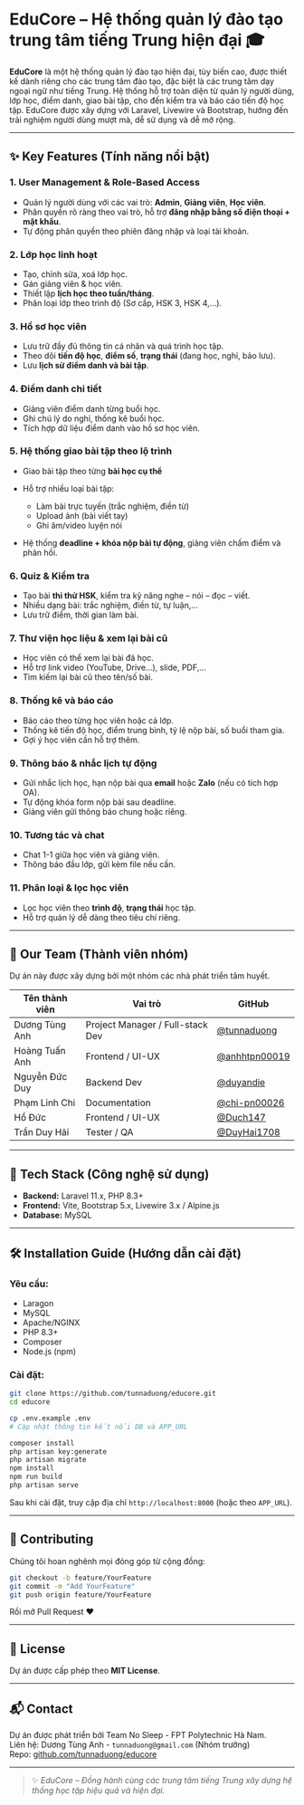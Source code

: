 # EduCore – Hệ thống quản lý đào tạo trung tâm tiếng Trung hiện đại 🎓

**EduCore** là một hệ thống quản lý đào tạo hiện đại, tùy biến cao, được thiết kế dành riêng cho các trung tâm đào tạo, đặc biệt là các trung tâm dạy ngoại ngữ như tiếng Trung. Hệ thống hỗ trợ toàn diện từ quản lý người dùng, lớp học, điểm danh, giao bài tập, cho đến kiểm tra và báo cáo tiến độ học tập. EduCore được xây dựng với Laravel, Livewire và Bootstrap, hướng đến trải nghiệm người dùng mượt mà, dễ sử dụng và dễ mở rộng.

---

## ✨ Key Features (Tính năng nổi bật)

### 1. **User Management & Role-Based Access**

-   Quản lý người dùng với các vai trò: **Admin**, **Giảng viên**, **Học viên**.
-   Phân quyền rõ ràng theo vai trò, hỗ trợ **đăng nhập bằng số điện thoại + mật khẩu**.
-   Tự động phân quyền theo phiên đăng nhập và loại tài khoản.

### 2. **Lớp học linh hoạt**

-   Tạo, chỉnh sửa, xoá lớp học.
-   Gán giảng viên & học viên.
-   Thiết lập **lịch học theo tuần/tháng**.
-   Phân loại lớp theo trình độ (Sơ cấp, HSK 3, HSK 4,...).

### 3. **Hồ sơ học viên**

-   Lưu trữ đầy đủ thông tin cá nhân và quá trình học tập.
-   Theo dõi **tiến độ học**, **điểm số**, **trạng thái** (đang học, nghỉ, bảo lưu).
-   Lưu **lịch sử điểm danh và bài tập**.

### 4. **Điểm danh chi tiết**

-   Giảng viên điểm danh từng buổi học.
-   Ghi chú lý do nghỉ, thống kê buổi học.
-   Tích hợp dữ liệu điểm danh vào hồ sơ học viên.

### 5. **Hệ thống giao bài tập theo lộ trình**

-   Giao bài tập theo từng **bài học cụ thể**
-   Hỗ trợ nhiều loại bài tập:

    -   Làm bài trực tuyến (trắc nghiệm, điền từ)
    -   Upload ảnh (bài viết tay)
    -   Ghi âm/video luyện nói

-   Hệ thống **deadline + khóa nộp bài tự động**, giảng viên chấm điểm và phản hồi.

### 6. **Quiz & Kiểm tra**

-   Tạo bài **thi thử HSK**, kiểm tra kỹ năng nghe – nói – đọc – viết.
-   Nhiều dạng bài: trắc nghiệm, điền từ, tự luận,...
-   Lưu trữ điểm, thời gian làm bài.

### 7. **Thư viện học liệu & xem lại bài cũ**

-   Học viên có thể xem lại bài đã học.
-   Hỗ trợ link video (YouTube, Drive...), slide, PDF,...
-   Tìm kiếm lại bài cũ theo tên/số bài.

### 8. **Thống kê và báo cáo**

-   Báo cáo theo từng học viên hoặc cả lớp.
-   Thống kê tiến độ học, điểm trung bình, tỷ lệ nộp bài, số buổi tham gia.
-   Gợi ý học viên cần hỗ trợ thêm.

### 9. **Thông báo & nhắc lịch tự động**

-   Gửi nhắc lịch học, hạn nộp bài qua **email** hoặc **Zalo** (nếu có tích hợp OA).
-   Tự động khóa form nộp bài sau deadline.
-   Giảng viên gửi thông báo chung hoặc riêng.

### 10. **Tương tác và chat**

-   Chat 1-1 giữa học viên và giảng viên.
-   Thông báo đầu lớp, gửi kèm file nếu cần.

### 11. **Phân loại & lọc học viên**

-   Lọc học viên theo **trình độ**, **trạng thái** học tập.
-   Hỗ trợ quản lý dễ dàng theo tiêu chí riêng.

---

## 👥 Our Team (Thành viên nhóm)

Dự án này được xây dựng bởi một nhóm các nhà phát triển tâm huyết.

| Tên thành viên | Vai trò                          | GitHub                                           |
| -------------- | -------------------------------- | ------------------------------------------------ |
| Dương Tùng Anh | Project Manager / Full-stack Dev | [@tunnaduong](https://github.com/tunnaduong)     |
| Hoàng Tuấn Anh | Frontend / UI-UX                 | [@anhhtpn00019](https://github.com/anhhtpn00019) |
| Nguyễn Đức Duy | Backend Dev                      | [@duyandie](https://github.com/duyandie)         |
| Phạm Linh Chi  | Documentation                    | [@chi-pn00026](https://github.com/chi-pn00026)   |
| Hồ Đức         | Frontend / UI-UX                 | [@Duch147](https://github.com/Duch147)           |
| Trần Duy Hải   | Tester / QA                      | [@DuyHai1708](https://github.com/DuyHai1708)     |

---

## 🚀 Tech Stack (Công nghệ sử dụng)

-   **Backend:** Laravel 11.x, PHP 8.3+
-   **Frontend:** Vite, Bootstrap 5.x, Livewire 3.x / Alpine.js
-   **Database:** MySQL

---

## 🛠️ Installation Guide (Hướng dẫn cài đặt)

### Yêu cầu:

-   Laragon
-   MySQL
-   Apache/NGINX
-   PHP 8.3+
-   Composer
-   Node.js (npm)

### Cài đặt:

```bash
git clone https://github.com/tunnaduong/educore.git
cd educore

cp .env.example .env
# Cập nhật thông tin kết nối DB và APP_URL

composer install
php artisan key:generate
php artisan migrate
npm install
npm run build
php artisan serve
```

Sau khi cài đặt, truy cập địa chỉ `http://localhost:8000` (hoặc theo `APP_URL`).

---

## 🤝 Contributing

Chúng tôi hoan nghênh mọi đóng góp từ cộng đồng:

```bash
git checkout -b feature/YourFeature
git commit -m "Add YourFeature"
git push origin feature/YourFeature
```

Rồi mở Pull Request ❤️

---

## 📄 License

Dự án được cấp phép theo **MIT License**.

---

## 📬 Contact

Dự án được phát triển bởi Team No Sleep - FPT Polytechnic Hà Nam.  
Liên hệ: Dương Tùng Anh - `tunnaduong@gmail.com` (Nhóm trưởng)  
Repo: [github.com/tunnaduong/educore](https://github.com/tunnaduong/educore)

---

> ✨ _EduCore – Đồng hành cùng các trung tâm tiếng Trung xây dựng hệ thống học tập hiệu quả và hiện đại._
